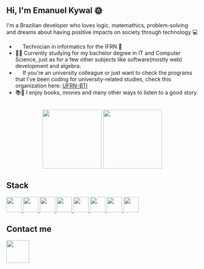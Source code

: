 ## Hi, I'm Emanuel Kywal 🌞

I'm a Brazilian developer who loves logic, matemathics, problem-solving and dreams about having positive impacts on society through technology :computer:

- <img height="15px" src="https://ead.ifrn.edu.br/portal/wp-content/uploads/2019/03/logo.3fd3099d4d22472cb384.png"> Technician in informatics for the IFRN 🎒
- 👨‍🎓 Currently studying for my bachelor degree in IT and Computer Science, just as for a few other subjects like software(mostly web) development and algebra.
-  <img height="15px" src="https://minhabiblioteca.com.br/wp-content/uploads/2021/04/ufrn-logo.png"> If you're an university colleague or just want to check the programs that I've been coding for university-related studies, check this organization here: <a href="https://github.com/UFRN-BTI">UFRN-BTI</a>
- 📚🎥 I enjoy books, movies and many other ways to listen to a good story.

<br>
<div align="center">

<img height="155px" src="https://github-readme-stats.vercel.app/api?username=Kywal&theme=aura&show_icons=true">
<img height="155px" src="https://github-readme-stats.vercel.app/api/top-langs/?username=Kywal&hide=html&layout=compact&langs_count=7&theme=aura">
</div>

## Stack
<a style="color: black;" href="https://developer.mozilla.org/en-US/docs/Web/HTML" target="_blank" alt="HTML" title="HTML"> 
     <img height="40" src="https://cdn.icon-icons.com/icons2/2107/PNG/512/file_type_html_icon_130541.png"> 
</a>
<a href="https://developer.mozilla.org/en-US/docs/Web/CSS" target="_blank" alt="CSS" title="CSS"> 
     <img height="40" src="https://cdn.icon-icons.com/icons2/2107/PNG/512/file_type_css_icon_130661.png"> 
</a>
<a href="https://developer.mozilla.org/en-US/docs/Web/JavaScript" target="_blank" alt="JavaScript" title="JavaScript">  
     <img height="40" src="https://cdn.icon-icons.com/icons2/2108/PNG/512/javascript_icon_130900.png"> 
</a>
<a href="https://www.java.com/en/" target="_blank" alt="Java" title="Java"> 
     <img height="40" src="https://cdn.icon-icons.com/icons2/1381/PNG/512/java_93883.png"> 
</a>
<a href="https://kotlinlang.org/" target="_blank" alt="Kotlin" title="Kotlin"> 
     <img height="40" src="https://cdn.icon-icons.com/icons2/2107/PNG/512/file_type_kotlin_icon_130487.png"> 
</a>
<a href="https://spring.io/" target="_blank" alt="Spring" title="Spring"> 
     <img height="40" src="https://images.contentstack.io/v3/assets/blt39790b633ee0d5a7/blt4f779d1b4fd496c5/647a2f42d88bb100a5216601/spring.webp"> 
</a>
<a href="https://learn.microsoft.com/pt-br/cpp/cpp/cpp-language-reference?view=msvc-170" target="_blank" alt="C++" title="C++"> 
     <img height="40" src="https://upload.wikimedia.org/wikipedia/commons/thumb/1/18/ISO_C%2B%2B_Logo.svg/1822px-ISO_C%2B%2B_Logo.svg.png"> 
</a>
<a href="https://git-scm.com/" target="_blank" alt="Git" title="Git"> 
     <img height="40" src="https://3.bp.blogspot.com/-xhNpNJJyQhk/XIe4GY78RQI/AAAAAAAAItc/ouueFUj2Hqo5dntmnKqEaBJR4KQ4Q2K3ACK4BGAYYCw/s1600/logo%2Bgit%2Bicon.png">  
</a>
 
## Contact me
<a href="https://www.linkedin.com/in/emanuelkywal" target="_blank"> 
     <img height= "60" src="https://static.vecteezy.com/system/resources/previews/018/930/587/non_2x/linkedin-logo-linkedin-icon-transparent-free-png.png"> 
</a> 
 
<!--
GIF
- Encontre o gif que mais combina com você nesse link:

https://github.com/TheDudeThatCode/TheDudeThatCode

*OBS deixo abaixo um exemplo para ser usado:

<img src=https://github.com/TheDudeThatCode/TheDudeThatCode/blob/master/Assets/Earth.gif width="30">

Imagem
1. Você pode usar qualquer imagem que aceite markdown no Github. Se quiser pegar a imagem de algum repositório, pode usar o seguinte formato:

<img align="right" width="400" height="400" src="coloque_o_link_de_uma_foto_aqui">



**Kywal/Kywal** is a ✨ _special_ ✨ repository because its `README.md` (this file) appears on your GitHub profile.

Here are some ideas to get you started:

- 🔭 I’m currently working on ...
- 🌱 I’m currently learning ...
- 👯 I’m looking to collaborate on ...
- 🤔 I’m looking for help with ...
- 💬 Ask me about ...
- 📫 How to reach me: ...
- 😄 Pronouns: ...
- ⚡ Fun fact: ...
-->

